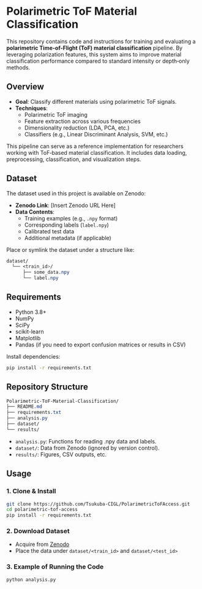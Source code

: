 # Polarimetric ToF Material Classification

This repository contains code and instructions for training and evaluating a **polarimetric Time-of-Flight (ToF) material classification** pipeline. By leveraging polarization features, this system aims to improve material classification performance compared to standard intensity or depth‐only methods.

## Overview

- **Goal**: Classify different materials using polarimetric ToF signals.
- **Techniques**: 
  - Polarimetric ToF imaging
  - Feature extraction across various frequencies
  - Dimensionality reduction (LDA, PCA, etc.)
  - Classifiers (e.g., Linear Discriminant Analysis, SVM, etc.)

This pipeline can serve as a reference implementation for researchers working with ToF‐based material classification. It includes data loading, preprocessing, classification, and visualization steps.

## Dataset

The dataset used in this project is available on Zenodo:

- **Zenodo Link**: [Insert Zenodo URL Here]  
- **Data Contents**:  
  - Training examples (e.g., `.npy` format)  
  - Corresponding labels (`label.npy`)  
  - Calibrated test data  
  - Additional metadata (if applicable)

Place or symlink the dataset under a structure like:

```css
dataset/
  └── <train_id>/
      ├── some_data.npy
      └── label.npy
```


## Requirements

- Python 3.8+  
- NumPy  
- SciPy  
- scikit-learn  
- Matplotlib  
- Pandas (if you need to export confusion matrices or results in CSV)

Install dependencies:

```bash
pip install -r requirements.txt
```
## Repository Structure

```css
Polarimetric-ToF-Material-Classification/
├── README.md
├── requirements.txt
├── analysis.py
├── dataset/
└── results/
```

- `analysis.py`: Functions for reading .npy data and labels.
- `dataset/`: Data from Zenodo (ignored by version control).
- `results/`: Figures, CSV outputs, etc.

## Usage

### 1. Clone & Install

```bash
git clone https://github.com/Tsukuba-CIGL/PolarimetricToFAccess.git
cd polarimetric-tof-access
pip install -r requirements.txt
```

### 2. Download Dataset
- Acquire from [Zenodo](https://zenodo.org/records/15038366) 
- Place the data under `dataset/<train_id>` and `dataset/<test_id>`

### 3. Example of Running the Code

```bash
python analysis.py
```

